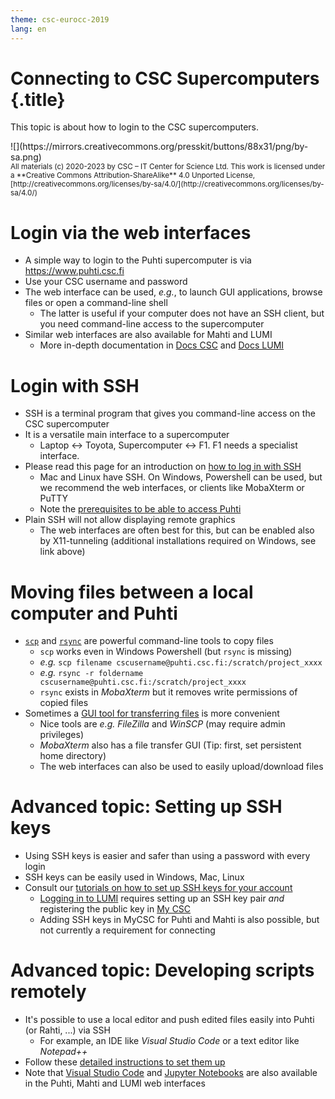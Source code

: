 ```yaml
---
theme: csc-eurocc-2019
lang: en
---
```


# Connecting to CSC Supercomputers {.title}

This topic is about how to login to the CSC supercomputers.

<div class="column">
![](https://mirrors.creativecommons.org/presskit/buttons/88x31/png/by-sa.png)
</div>
<div class="column">
<small>
All materials (c) 2020-2023 by CSC – IT Center for Science Ltd.
This work is licensed under a **Creative Commons Attribution-ShareAlike** 4.0
Unported License, [http://creativecommons.org/licenses/by-sa/4.0/](http://creativecommons.org/licenses/by-sa/4.0/)
</small>
</div>

# Login via the web interfaces

- A simple way to login to the Puhti supercomputer is via <https://www.puhti.csc.fi>
- Use your CSC username and password
- The web interface can be used, _e.g._, to launch GUI applications, browse files or open a command-line shell
   - The latter is useful if your computer does not have an SSH client, but you need command-line access to the supercomputer
- Similar web interfaces are also available for Mahti and LUMI
  - More in-depth documentation in [Docs CSC](https://docs.csc.fi/computing/webinterface/) and [Docs LUMI](https://docs.lumi-supercomputer.eu/runjobs/webui/)

# Login with SSH

- SSH is a terminal program that gives you command-line access on the CSC supercomputer
- It is a versatile main interface to a supercomputer
   - Laptop &harr; Toyota, Supercomputer &harr; F1. F1 needs a specialist interface.
- Please read this page for an introduction on [how to log in with SSH](https://docs.csc.fi/computing/connecting/)
   - Mac and Linux have SSH. On Windows, Powershell can be used, but we recommend the web interfaces, or clients like MobaXterm or PuTTY
   - Note the [prerequisites to be able to access Puhti](https://docs.csc.fi/support/faq/how-to-get-puhti-access/)
- Plain SSH will not allow displaying remote graphics
   - The web interfaces are often best for this, but can be enabled also by X11-tunneling (additional installations required on Windows, see link above)

# Moving files between a local computer and Puhti

- [`scp`](https://docs.csc.fi/data/moving/scp/) and [`rsync`](https://docs.csc.fi/data/moving/rsync/) are powerful command-line tools to copy files
   - `scp` works even in Windows Powershell (but `rsync` is missing)
   - _e.g._ `scp filename cscusername@puhti.csc.fi:/scratch/project_xxxx`
   - _e.g._ `rsync -r foldername cscusername@puhti.csc.fi:/scratch/project_xxxx`
   - `rsync` exists in _MobaXterm_ but it removes write permissions of copied files
- Sometimes a [GUI tool for transferring files](https://docs.csc.fi/data/moving/graphical_transfer/) is more convenient
   - Nice tools are _e.g._ _FileZilla_ and _WinSCP_ (may require admin privileges)
   - _MobaXterm_ also has a file transfer GUI (Tip: first, set persistent home directory)
   - The web interfaces can also be used to easily upload/download files

# Advanced topic: Setting up SSH keys

- Using SSH keys is easier and safer than using a password with every login
- SSH keys can be easily used in Windows, Mac, Linux
- Consult our [tutorials on how to set up SSH keys for your account](https://docs.csc.fi/computing/connecting/#setting-up-ssh-keys)
   - [Logging in to LUMI](https://docs.lumi-supercomputer.eu/firststeps/getstarted/) requires setting up an SSH key pair *and* registering the public key in [My CSC](https:/my.csc.fi)
   - Adding SSH keys in MyCSC for Puhti and Mahti is also possible, but not currently a requirement for connecting

# Advanced topic: Developing scripts remotely

- It's possible to use a local editor and push edited files easily into Puhti (or Rahti, ...) via SSH
   - For example, an IDE like _Visual Studio Code_ or a text editor like _Notepad++_
- Follow these [detailed instructions to set them up](https://docs.csc.fi/support/tutorials/remote-dev/)
- Note that [Visual Studio Code](https://docs.csc.fi/computing/webinterface/vscode/) and [Jupyter Notebooks](https://docs.csc.fi/computing/webinterface/jupyter/) are also available in the Puhti, Mahti and LUMI web interfaces
